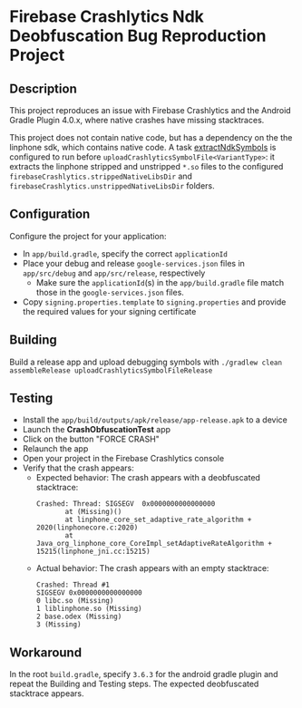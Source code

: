Firebase Crashlytics Ndk Deobfuscation Bug Reproduction Project
===============================================================

Description
-----------
This project reproduces an issue with Firebase Crashlytics and the Android Gradle Plugin 4.0.x, where native crashes have missing stacktraces.

This project does not contain native code, but has a dependency on the the linphone sdk, which contains native code.
A task [extractNdkSymbols](app/crashlytics_ndk_symbols.gradle)  is configured to run before `uploadCrashlyticsSymbolFile<VariantType>`: it extracts the linphone stripped and unstripped `*.so` files to the configured `firebaseCrashlytics.strippedNativeLibsDir` and `firebaseCrashlytics.unstrippedNativeLibsDir` folders.


Configuration
-------------
Configure the project for your application:
* In `app/build.gradle`, specify the correct `applicationId`
* Place your debug and release `google-services.json` files in `app/src/debug` and `app/src/release`, respectively
    - Make sure the `applicationId`(s)  in the `app/build.gradle` file match those in the `google-services.json` files.
* Copy `signing.properties.template` to `signing.properties` and provide the required values for your signing certificate

Building
--------
Build a release app and upload debugging symbols with `./gradlew clean assembleRelease uploadCrashlyticsSymbolFileRelease`

Testing
-------
* Install the `app/build/outputs/apk/release/app-release.apk` to a device
* Launch the **CrashObfuscationTest** app
* Click on the button "FORCE CRASH"
* Relaunch the app
* Open your project in the Firebase Crashlytics console
* Verify that the crash appears:
    - Expected behavior: The crash appears with a deobfuscated stacktrace:
        ```
        Crashed: Thread: SIGSEGV  0x0000000000000000
               at (Missing)()
               at linphone_core_set_adaptive_rate_algorithm + 2020(linphonecore.c:2020)
               at Java_org_linphone_core_CoreImpl_setAdaptiveRateAlgorithm + 15215(linphone_jni.cc:15215)
        ```
    - Actual behavior: The crash appears with an empty stacktrace:
        ```
        Crashed: Thread #1
        SIGSEGV 0x0000000000000000
        0 libc.so (Missing)
        1 liblinphone.so (Missing)
        2 base.odex (Missing)
        3 (Missing)
        ```

Workaround
----------
In the root `build.gradle`, specify `3.6.3` for the android gradle plugin and repeat the Building and Testing steps.  The expected deobfuscated stacktrace appears.
